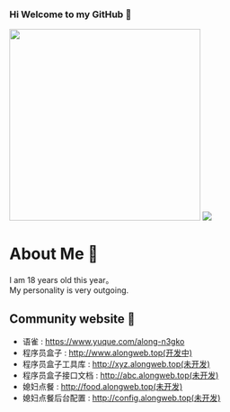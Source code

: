 ### Hi Welcome to my GitHub 👋

<img height="340px" src = "https://github.com/YangWenLong123/YangWenLong123/assets/37095223/94e42824-dfa0-49c1-8809-e6875a993202" >

<!-- Here are some ideas to get you started:

- 🔭 I’m currently working on ...
- 🌱 I’m currently learning ...
- 👯 I’m looking to collaborate on ...
- 🤔 I’m looking for help with ...
- 💬 Ask me about ...
- 📫 How to reach me: ...
- 😄 Pronouns: ...
- ⚡ Fun fact: ... -->

<img src = "https://vkceyugu.cdn.bspapp.com/VKCEYUGU-24a8791b-4615-4dfa-af84-73c65b54fbac/650bd502-9f67-4358-a254-ee389026455d.gif" >

# About Me 👿

I am 18 years old this year。  
My personality is very outgoing.

## Community website 👻
- 语雀 : https://www.yuque.com/along-n3gko
- 程序员盒子 : http://www.alongweb.top(开发中)
- 程序员盒子工具库 : http://xyz.alongweb.top(未开发)
- 程序员盒子接口文档 : http://abc.alongweb.top(未开发)
- 媳妇点餐 : http://food.alongweb.top(未开发)
- 媳妇点餐后台配置 : http://config.alongweb.top(未开发)
